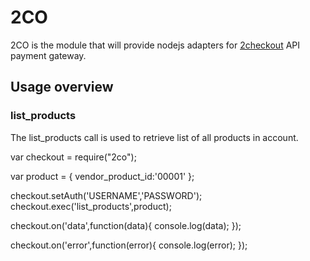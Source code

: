 # 2CO
2CO is the module that will provide nodejs
adapters for [2checkout](http://www.2checkout.com/documentation/api/) API payment gateway.

## Usage overview

### list_products

The list_products call is used to retrieve list of all products in account.

   var checkout = require("2co");

   var product = {
         vendor_product_id:'00001'
   };

   checkout.setAuth('USERNAME','PASSWORD');
   checkout.exec('list_products',product);

   checkout.on('data',function(data){
       console.log(data);
   });

   checkout.on('error',function(error){
       console.log(error);
   });


